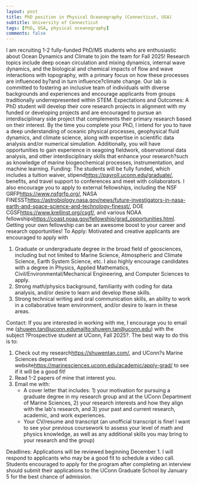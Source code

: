 ```yaml
---
layout: post
title: PhD position in Physical Oceanography (Connecticut, USA)
subtitle: University of Connecticut
tags: [PhD, USA, physical oceanography]
comments: false
---
```


I am recruiting 1-2 fully-funded PhD/MS students who are enthusiastic about Ocean Dynamics and Climate to join the team for Fall 2025! Research topics include deep ocean circulation and mixing dynamics, internal wave dynamics, and the biological and chemical impacts of flow and wave interactions with topography, with a primary focus on how these processes are influenced by?and in turn influence?climate change. Our lab is committed to fostering an inclusive team of individuals with diverse backgrounds and experiences and encourage applicants from groups traditionally underrepresented within STEM.
Expectations and Outcomes: A PhD student will develop their core research projects in alignment with my funded or developing projects and are encouraged to pursue an interdisciplinary side project that complements their primary research based on their interest. By the time you complete your PhD, I intend for you to have a deep understanding of oceanic physical processes, geophysical fluid dynamics, and climate science, along with expertise in scientific data analysis and/or numerical simulation. Additionally, you will have opportunities to gain experience in seagoing fieldwork, observational data analysis, and other interdisciplinary skills that enhance your research?such as knowledge of marine biogeochemical processes, instrumentation, and machine learning.
Funding: The students will be fully funded, which includes a tuition waiver, stipend<https://payroll.uconn.edu/graduate/>, benefits, and travel support to conferences and meet with collaborators. I also encourage you to apply to external fellowships, including the NSF GRFP<https://www.nsfgrfp.org/>, NASA FINESST<https://astrobiology.nasa.gov/news/future-investigators-in-nasa-earth-and-space-science-and-technology-finesst/>,  DOE CGSF<https://www.krellinst.org/csgf/>, and various NOAA fellowships<https://coast.noaa.gov/fellowship/grad_opportunities.html>. Getting your own fellowship can be an awesome boost to your career and research opportunities!
To Apply: Motivated and creative applicants are encouraged to apply with

1. Graduate or undergraduate degree in the broad field of geosciences, including but not limited to Marine Science, Atmospheric and Climate Science, Earth System Science, etc. I also highly encourage candidates with a degree in Physics, Applied Mathematics, Civil/Environmental/Mechanical Engineering, and Computer Sciences to apply.
2. Strong math/physics background, familiarity with coding for data analysis, and/or desire to learn and develop these skills.
3. Strong technical writing and oral communication skills, an ability to work in a collaborative team environment, and/or desire to learn in these areas.

Contact: If you are interested in working with me, I encourage you to email me (shuwen.tan@uconn.edu<mailto:shuwen.tan@uconn.edu>) with the subject ?Prospective student at UConn, Fall 2025?. The best way to do this is to:

1. Check out my research<https://shuwentan.com/>, and UConn?s Marine Sciences department website<https://marinesciences.uconn.edu/academic/apply-grad/> to see if it will be a good fit!
2. Read 1-2 papers of mine that interest you.
3. Email me with:
   * A cover letter that includes: 1) your motivation for pursuing a graduate degree in my research group and at the UConn Department of Marine Sciences, 2) your research interests and how they align with the lab's research, and 3) your past and current research, academic, and work experiences.
   * Your CV/resume and transcript (an unofficial transcript is fine! I want to see your previous coursework to assess your level of math and physics knowledge, as well as any additional skills you may bring to your research and the group)

Deadlines: Applications will be reviewed beginning December 1. I will respond to applicants who may be a good fit to schedule a video call. Students encouraged to apply for the program after completing an interview should submit their applications to the UConn Graduate School by January 5 for the best chance of admission.
